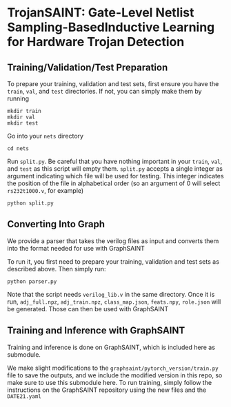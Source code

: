 # TrojanSAINT: Gate-Level Netlist Sampling-BasedInductive Learning for Hardware Trojan Detection

## Training/Validation/Test Preparation

To prepare your training, validation and test sets, first ensure you have the `train`, `val`, and `test` directories. If not, you can simply make them by running

```
mkdir train
mkdir val
mkdir test
```
Go into your `nets` directory
```
cd nets
```
Run `split.py`. Be careful that you have nothing important in your `train`, `val`, and `test` as this script will empty them. `split.py` accepts a single integer as argument indicating which file will be used for testing. This integer indicates the position of the file in alphabetical order (so an argument of 0 will select `rs232t1000.v`, for example)
```
python split.py
```

## Converting Into Graph
We provide a parser that takes the verilog files as input and converts them into the format needed for use with GraphSAINT

To run it, you first need to prepare your training, validation and test sets as described above. Then simply run:
```
python parser.py
```
Note that the script needs `verilog_lib.v` in the same directory. Once it is run, `adj_full.npz`, `adj_train.npz`, `class_map.json`, `feats.npy`, `role.json` will be generated. Those can then be used with GraphSAINT

## Training and Inference with GraphSAINT

Training and inference is done on GraphSAINT, which is included here as submodule.

We make slight modifications to the `graphsaint/pytorch_version/train.py` file to save the outputs, and we include the modified version in this repo, so make sure to use this submodule here. To run training, simply follow the instructions on the GraphSAINT repository using the new files and the `DATE21.yaml`
